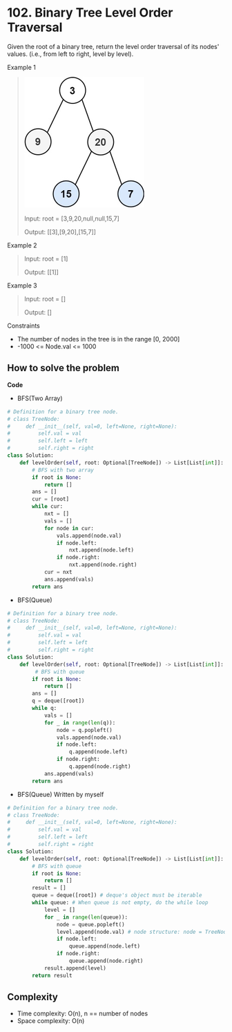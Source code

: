 # 102. Binary Tree Level Order Traversal
<Badge type="warning" text="Medium" /> [<Badge type="info" text="LeetCode" />](https://leetcode.com/problems/binary-tree-level-order-traversal/)

Given the root of a binary tree, return the level order traversal of its nodes' values. (i.e., from left to right, level by level).

Example 1
> ![102. Binary Tree Level Order Traversal](../images/102.jpg)
>
> Input: root = [3,9,20,null,null,15,7]
>
> Output: [[3],[9,20],[15,7]]

Example 2
> Input: root = [1]
>
> Output: [[1]]

Example 3
> Input: root = []
>
> Output: []

Constraints
- The number of nodes in the tree is in the range [0, 2000]
- -1000 <= Node.val <= 1000


## How to solve the problem

**Code**

- BFS(Two Array)
```Python
# Definition for a binary tree node.
# class TreeNode:
#     def __init__(self, val=0, left=None, right=None):
#         self.val = val
#         self.left = left
#         self.right = right
class Solution:
    def levelOrder(self, root: Optional[TreeNode]) -> List[List[int]]:
        # BFS with two array
        if root is None:
            return []
        ans = []
        cur = [root]
        while cur:
            nxt = []
            vals = []
            for node in cur:
                vals.append(node.val)
                if node.left:
                    nxt.append(node.left)
                if node.right:
                    nxt.append(node.right)
            cur = nxt
            ans.append(vals)
        return ans
```
- BFS(Queue)

```Python 
# Definition for a binary tree node.
# class TreeNode:
#     def __init__(self, val=0, left=None, right=None):
#         self.val = val
#         self.left = left
#         self.right = right
class Solution:
    def levelOrder(self, root: Optional[TreeNode]) -> List[List[int]]:
         # BFS with queue
        if root is None:
            return []
        ans = []
        q = deque([root])
        while q:
            vals = []
            for _ in range(len(q)):
                node = q.popleft()
                vals.append(node.val)
                if node.left:
                    q.append(node.left)
                if node.right:
                    q.append(node.right)
            ans.append(vals)
        return ans             
```
- BFS(Queue) Written by myself

```Python
# Definition for a binary tree node.
# class TreeNode:
#     def __init__(self, val=0, left=None, right=None):
#         self.val = val
#         self.left = left
#         self.right = right
class Solution:
    def levelOrder(self, root: Optional[TreeNode]) -> List[List[int]]:
        # BFS with queue
        if root is None:
            return []
        result = []
        queue = deque([root]) # deque's object must be iterable
        while queue: # When queue is not empty, do the while loop
            level = []
            for _ in range(len(queue)):
                node = queue.popleft()
                level.append(node.val) # node structure: node = TreeNode(val=3, left=..., right=...)
                if node.left:
                    queue.append(node.left)
                if node.right:
                    queue.append(node.right)
            result.append(level)
        return result
```


## Complexity
- Time complexity: O(n), n == number of nodes
- Space complexity: O(n)